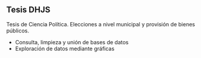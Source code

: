## Tesis DHJS

Tesis de Ciencia Política. Elecciones a nivel municipal y provisión de bienes públicos. 

- Consulta, limpieza y unión de bases de datos
- Exploración de datos mediante gráficas
